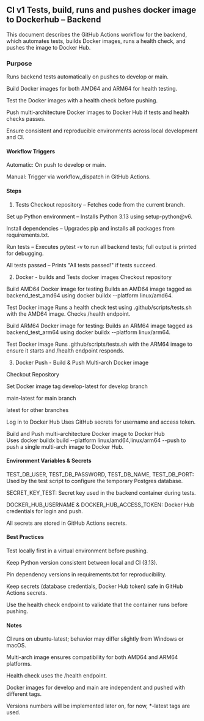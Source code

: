## CI v1 Tests, build, runs and pushes docker image to Dockerhub – Backend ##  
This document describes the GitHub Actions workflow for the backend, which automates tests, builds Docker images, runs a health check, and pushes the image to Docker Hub.

### Purpose ### 
Runs backend tests automatically on pushes to develop or main.  

Build Docker images for both AMD64 and ARM64 for health testing.  

Test the Docker images with a health check before pushing.  

Push  multi-architecture Docker images to Docker Hub if tests and health checks passes.  

Ensure consistent and reproducible environments across local development and CI.  

#### Workflow Triggers #### 
Automatic: On push to develop or main.  

Manual: Trigger via workflow_dispatch in GitHub Actions.  

#### Steps ####  
1. Tests
Checkout repository – Fetches code from the current branch.  

Set up Python environment – Installs Python 3.13 using setup-python@v6.  

Install dependencies – Upgrades pip and installs all packages from requirements.txt.  

Run tests – Executes pytest -v to run all backend tests; full output is printed for debugging.  

All tests passed – Prints "All tests passed!" if tests succeed.  

2. Docker - builds and Tests docker images
Checkout repository

Build AMD64 Docker image for testing
Builds an AMD64 image tagged as backend_test_amd64 using docker buildx --platform linux/amd64.

Test Docker image
Runs a health check test using .github/scripts/tests.sh with the AMD64 image. Checks /health endpoint.

Build ARM64 Docker image for testing:
Builds an ARM64 image tagged as backend_test_arm64 using docker buildx --platform linux/arm64.

Test Docker image
Runs .github/scripts/tests.sh with the ARM64 image to ensure it starts and /health endpoint responds.

3. Docker Push - Build & Push Multi-arch Docker image 
   
Checkout Repository

Set Docker image tag
develop-latest for develop branch

main-latest for main branch

latest for other branches

Log in to Docker Hub 
Uses GitHub secrets for username and access token.  

Build and Push multi-architecture Docker image to Docker Hub  
Uses docker buildx build --platform linux/amd64,linux/arm64 --push to push a single multi-arch image to Docker Hub.

#### Environment Variables & Secrets ####  
TEST_DB_USER, TEST_DB_PASSWORD, TEST_DB_NAME, TEST_DB_PORT: Used by the test script to configure the temporary Postgres database.

SECRET_KEY_TEST: Secret key used in the backend container during tests.

DOCKER_HUB_USERNAME & DOCKER_HUB_ACCESS_TOKEN: Docker Hub credentials for login and push.

All secrets are stored in GitHub Actions secrets. 

#### Best Practices #### 

Test locally first in a virtual environment before pushing.  

Keep Python version consistent between local and CI (3.13).  

Pin dependency versions in requirements.txt for reproducibility.  

Keep secrets (database credentials, Docker Hub token) safe in GitHub Actions secrets.  

Use the health check endpoint to validate that the container runs before pushing.  

#### Notes #### 
CI runs on ubuntu-latest; behavior may differ slightly from Windows or macOS.  

Multi-arch image ensures compatibility for both AMD64 and ARM64 platforms.

Health check uses the /health endpoint.  

Docker images for develop and main are independent and pushed with different tags.  

Versions numbers will be implemented later on, for now, *-latest tags are used.  